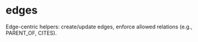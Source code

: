 # edges

Edge-centric helpers: create/update edges, enforce allowed relations (e.g., PARENT_OF, CITES).
